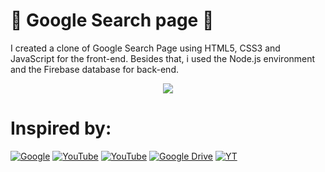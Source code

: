 # 🔎 Google Search page 🔎
I created a clone of Google Search Page using HTML5, CSS3 and JavaScript for the front-end. Besides that, i used the Node.js environment and the Firebase database for back-end.
<div align="center"><a href="https://github.com/IsaacAlves7/google-search-page-clone"><img src="https://cdn-5be86f13f911c81bb8517500.closte.com/wp-content/uploads/2015/09/OGB-INSIDER-BLOGS-GoogleLogox2-Animated.gif"></a></div>

# Inspired by:
[![Google](https://img.shields.io/badge/-Google‍‍Search‍‍Page-4285F4?style=for-the-badge&logo=Google&logoColor=ffffff)](https://www.google.com/)
[![YouTube](https://img.shields.io/badge/-Online‍‍Tutorials-FF0000?style=for-the-badge&logo=YouTube&logoColor=ffffff)](https://www.youtube.com/watch?v=IOziOnp53jg&list=RDCMUCbwXnUipZsLfUckBPsC7Jog&start_radio=1&rv=IOziOnp53jg&t=7)
[![YouTube](https://img.shields.io/badge/-Kirankumar‍‍Gonti-FEC111?style=for-the-badge&logo=YouTube&logoColor=ffffff)](https://youtu.be/4vXrlhON6Zw)
[![Google Drive](https://img.shields.io/badge/-Hosting-0F9D58?style=for-the-badge&logo=Google-Drive&logoColor=ffffff)]()
[![YT](https://img.shields.io/badge/-Rocketseat-4285F4?style=for-the-badge&logo=YouTube&logoColor=ffffff)](https://youtu.be/KgjzE1Sxtq0)
